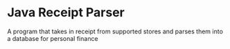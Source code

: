 # Java Receipt Parser
A program that takes in receipt from supported stores and parses them into a database for personal finance
